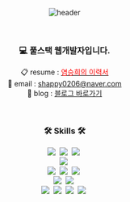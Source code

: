 <div align="center">

![header](https://capsule-render.vercel.app/api?type=rounded&color=c7a48b&text=SeungHeeYeom&fontAlignY=50&fontColor=fdf5e6&fontSize=40&height=200&stroke=000000&strokeWidth=2&descAlign=50)
</div>
<br>
<h3 align="center">💻 풀스택 웹개발자입니다.</h3>
<p align="center">
    📋 resume : 
    <a href="https://shappy.notion.site/8f8fd012298c459193bf9922b8013957"><span style="color:red">염승희의 이력서</span></a>
    <br>
    📧 email : 
    <a href="https://shappy.notion.site/8f8fd012298c459193bf9922b8013957">shappy0206@naver.com</a>
    <br>
    📒 blog : 
    <a href="https://seantech.tistory.com/">블로그 바로가기</a>
</p>
<br>
<h3 align="center">🛠 Skills 🛠</h3>

<p align="center">
  <img src="https://img.shields.io/badge/Java-007396?style=flat-square&logo=Java&logoColor=white"/></a>&nbsp 
  <img src="https://img.shields.io/badge/Javascript-ffb13b?style=flat-square&logo=javascript&logoColor=white"/></a>&nbsp 
  <img src="https://img.shields.io/badge/Php-092E20?style=flat-square&logo=Php&logoColor=white"/></a>&nbsp 
  <br>
  <img src="https://img.shields.io/badge/Spring-6DB33F?style=flat-square&logo=Spring&logoColor=white"/></a>&nbsp
  <br>
  <img src="https://img.shields.io/badge/Mysql-E6B91E?style=flat-square&logo=MySql&logoColor=white"/></a>&nbsp
  <img src="https://img.shields.io/badge/Mssql-E6B91E?style=flat-square&logo=MsSql&logoColor=white"/></a>&nbsp
  <img src="https://img.shields.io/badge/Oracle-E6B91E?style=flat-square&logo=Oracle&logoColor=white"/></a>&nbsp
  <br>
  <img src="https://img.shields.io/badge/Jquery-E6B91E?style=flat-square&logo=Jquery&logoColor=white"/></a>&nbsp
  <img src="https://img.shields.io/badge/Leaflet-E6B91E?style=flat-square&logo=Leaflet&logoColor=white"/></a>&nbsp
  <br>
  <img src="https://img.shields.io/badge/Git-E6B91E?style=flat-square&logo=Git&logoColor=white"/></a>&nbsp
  <img src="https://img.shields.io/badge/Eclipse-E6B91E?style=flat-square&logo=Eclipse&logoColor=white"/></a>&nbsp
  <img src="https://img.shields.io/badge/VisualStudioCode-E6B91E?style=flat-square&logo=VisualStudioCode&logoColor=white"/></a>&nbsp
  <img src="https://img.shields.io/badge/Intellij-E6B91E?style=flat-square&logo=Intellij&logoColor=white"/></a>&nbsp
</p>

<br>
<!--
<h3 align="center">🪄 Blog 🪄</h3>

<div align="center" style="text-align:center">
  
  [![Velog's GitHub stats](https://velog-readme-stats.vercel.app/api?name=woo0_hooo&tag=기술면접대비)](https://velog.io/@woo0_hooo)
  [![Velog's GitHub stats](https://velog-readme-stats.vercel.app/api?name=woo0_hooo)](https://velog.io/@woo0_hooo)
  
</div>
  
<br>


<br>

<p align="center">
  <a href="https://hits.seeyoufarm.com"><img src="https://hits.seeyoufarm.com/api/count/incr/badge.svg?url=https%3A%2F%2Fgithub.com%2Fwookyoungkim&count_bg=%23ED6DA3&title_bg=%2386757E&icon=github.svg&icon_color=%23E1DEDE&title=hits&edge_flat=false"/></a>
</p> -->
